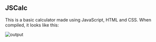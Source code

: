 ## JSCalc

This is a basic calculator made using JavaScript, HTML and CSS. 
When compiled, it looks like this: 

![output](https://github.com/Ap0806/JSCalc/blob/master/outputscreen.png)

